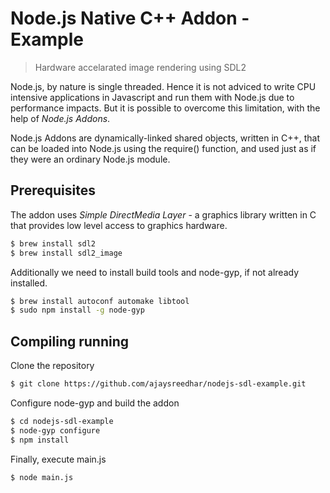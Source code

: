 # Node.js Native C++ Addon - Example

> Hardware accelarated image rendering using SDL2

Node.js, by nature is single threaded. Hence it is not adviced to write CPU intensive applications
in Javascript and run them with Node.js due to performance impacts. But it is possible to overcome this 
limitation, with the help of _Node.js Addons_.

Node.js Addons are dynamically-linked shared objects, written in C++, that can be loaded into Node.js using
the require() function, and used just as if they were an ordinary Node.js module.

## Prerequisites

The addon uses _Simple DirectMedia Layer_ - a graphics library written in C that provides low level access to graphics hardware.

```bash
$ brew install sdl2
$ brew install sdl2_image
```

Additionally we need to install build tools and node-gyp, if not already installed.

```bash
$ brew install autoconf automake libtool
$ sudo npm install -g node-gyp
```

## Compiling running

Clone the repository

```bash
$ git clone https://github.com/ajaysreedhar/nodejs-sdl-example.git
```

Configure node-gyp and build the addon

```bash
$ cd nodejs-sdl-example
$ node-gyp configure
$ npm install
```

Finally, execute main.js

```bash
$ node main.js
```
